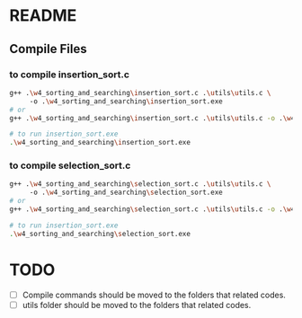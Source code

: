 # README

## Compile Files

### to compile insertion_sort.c

```bash
g++ .\w4_sorting_and_searching\insertion_sort.c .\utils\utils.c \ 
     -o .\w4_sorting_and_searching\insertion_sort.exe
# or
g++ .\w4_sorting_and_searching\insertion_sort.c .\utils\utils.c -o .\w4_sorting_and_searching\insertion_sort.exe

# to run insertion_sort.exe
.\w4_sorting_and_searching\insertion_sort.exe
```

### to compile selection_sort.c

```bash
g++ .\w4_sorting_and_searching\selection_sort.c .\utils\utils.c \ 
     -o .\w4_sorting_and_searching\selection_sort.exe
# or
g++ .\w4_sorting_and_searching\selection_sort.c .\utils\utils.c -o .\w4_sorting_and_searching\selection_sort.exe

# to run insertion_sort.exe
.\w4_sorting_and_searching\selection_sort.exe
```

# TODO
- [ ] Compile commands should be moved to the folders that related codes.
- [ ] utils folder should be moved to the folders that related codes.
